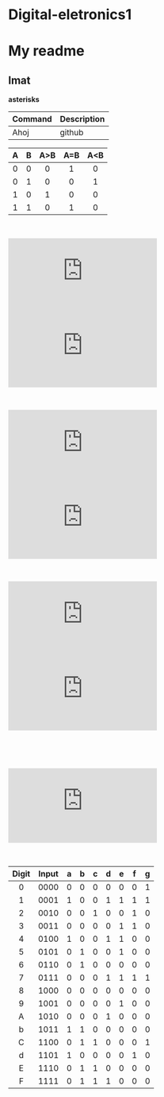 # Digital-eletronics1
# My readme
## lmat
**asterisks**


| Command | Description |
| --- | --- |
| Ahoj | github |

 | **A** | **B** | **A>B** | **A=B** | **A<B** |
 | :-: | :-: | :-: | :-: | :-: |
 | 0 | 0 | 0 | 1 | 0 |
 | 0 | 1 | 0 | 0  | 1  |
 | 1 | 0 | 1 | 0  | 0  |
 | 1 | 1 | 0 |  1 | 0  |

    
   &nbsp;

   ![equation](https://latex.codecogs.com/gif.latex?y_%7BA%3EB%7D%5E%7BSoP%7D%3D) ![equation](https://latex.codecogs.com/gif.latex?A*%5Coverline%7BB%7D)

   &nbsp;
    
   ![equation](https://latex.codecogs.com/gif.latex?y_%7BA%3DB%7D%5E%7BSoP%7D%3D) ![equation](https://latex.codecogs.com/gif.latex?%5Coverline%7BA%7D*%5Coverline%7BB%7D%20&plus;A*B)
    
   &nbsp;
    
   ![equation](https://latex.codecogs.com/gif.latex?y_%7BA%3CB%7D%5E%7BPoS%7D%3D) ![equation](https://latex.codecogs.com/gif.latex?%28%5Coverline%7BA%7D&plus;%5Coverline%7BB%7D%29*%28%5Coverline%7BA%7D&plus;B%29%20*%28A&plus;B%29)
    
   &nbsp;
   
   &nbsp;

   ![equation](https://latex.codecogs.com/gif.latex?y_%7BA%3CB%7D%5E%7BPoS%2Cmin%7D%20%3D)
    
   &nbsp;
   
   
   | **Digit** | **Input** | **a** | **b** | **c** | **d** | **e** | **f** | **g** |
   | :-: | :-: | :-: | :-: | :-: | :-: | :-: | :-: | :-: |
   | 0 | 0000 | 0 | 0 | 0 | 0 | 0 | 0 | 1 |
   | 1 | 0001 | 1 | 0 | 0 | 1 | 1 | 1 | 1 |
   | 2 | 0010 | 0 | 0 | 1 | 0 | 0 | 1 | 0 |
   | 3 | 0011 | 0 | 0 | 0 | 0 | 1 | 1 | 0 |
   | 4 | 0100 | 1 | 0 | 0 | 1 | 1 | 0 | 0 |
   | 5 | 0101 | 0 | 1 | 0 | 0 | 1 | 0 | 0 |
   | 6 | 0110 | 0 | 1 | 0 | 0 | 0 | 0 | 0 |
   | 7 | 0111 | 0 | 0 | 0 | 1 | 1 | 1 | 1 |
   | 8 | 1000 | 0 | 0 | 0 | 0 | 0 | 0 | 0 |
   | 9 | 1001 | 0 | 0 | 0 | 0 | 1 | 0 | 0 |
   | A | 1010 | 0 | 0 | 0 | 1 | 0 | 0 | 0 |
   | b | 1011 | 1 | 1 | 0 | 0 | 0 | 0 | 0 |
   | C | 1100 | 0 | 1 | 1 | 0 | 0 | 0 | 1 |
   | d | 1101 | 1 | 0 | 0 | 0 | 0 | 1 | 0 |
   | E | 1110 | 0 | 1 | 1 | 0 | 0 | 0 | 0 |
   | F | 1111 | 0 | 1 | 1 | 1 | 0 | 0 | 0 |
